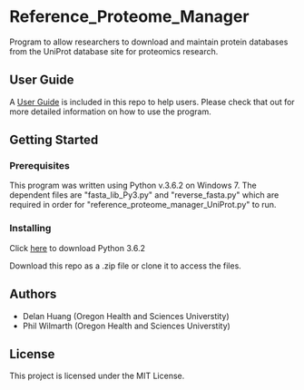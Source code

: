 # Reference_Proteome_Manager
Program to allow researchers to download and maintain protein databases from the UniProt database site for proteomics research.

## User Guide
A [User Guide](Reference_Proteome_Manager/Reference_Proteome_Manager_UniProt/User_Guide_UniProt.pptx) is included in this repo to help users. Please check that out for more detailed information on how to use the program.

## Getting Started
### Prerequisites
This program was written using Python v.3.6.2 on Windows 7.
The dependent files are "fasta_lib_Py3.py" and "reverse_fasta.py" which are required in order for "reference_proteome_manager_UniProt.py" to run.
### Installing
Click [here](https://www.python.org/downloads/release/python-362/) to download Python 3.6.2

Download this repo as a .zip file or clone it to access the files.

## Authors
- Delan Huang (Oregon Health and Sciences Universtity)
- Phil Wilmarth (Oregon Health and Sciences Universtity)

## License
This project is licensed under the MIT License.

